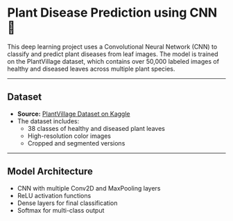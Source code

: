 # Plant Disease Prediction using CNN 🌿

This deep learning project uses a Convolutional Neural Network (CNN) to classify and predict plant diseases from leaf images. The model is trained on the PlantVillage dataset, which contains over 50,000 labeled images of healthy and diseased leaves across multiple plant species.

---

## Dataset

- **Source:** [PlantVillage Dataset on Kaggle](https://www.kaggle.com/datasets/abdallahalidev/plantvillage-dataset)
- The dataset includes:
  - 38 classes of healthy and diseased plant leaves
  - High-resolution color images
  - Cropped and segmented versions

---

## Model Architecture

- CNN with multiple Conv2D and MaxPooling layers
- ReLU activation functions
- Dense layers for final classification
- Softmax for multi-class output
  

